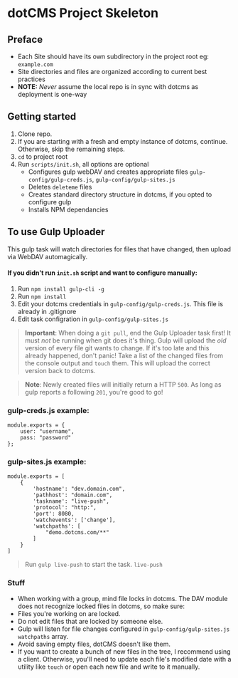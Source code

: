 # dotCMS Project Skeleton

## Preface

- Each Site should have its own subdirectory in the project root eg: `example.com`
- Site directories and files are organized according to current best practices
- **NOTE:** *Never* assume the local repo is in sync with dotcms as deployment is one-way

## Getting started

1. Clone repo. 
1. If you are starting with a fresh and empty instance of dotcms, continue. Otherwise, skip the remaining steps.
1. `cd` to project root
1. Run `scripts/init.sh`, all options are optional
	- Configures gulp webDAV and creates appropriate files `gulp-config/gulp-creds.js`, `gulp-config/gulp-sites.js`
	- Deletes `deleteme` files
	- Creates standard directory structure in dotcms, if you opted to configure gulp
	- Installs NPM dependancies


## To use Gulp Uploader

This gulp task will watch directories for files that have changed, then upload via WebDAV automagically.

#### If you didn't run `init.sh` script and want to configure manually:

1. Run `npm install gulp-cli -g`
1. Run `npm install`
1. Edit your dotcms credentials in `gulp-config/gulp-creds.js`. This file is already in .gitignore
1. Edit task configration in `gulp-config/gulp-sites.js`

> **Important**: When doing a `git pull`, end the Gulp Uploader task first! It must *not* be running when git does it's thing. Gulp will upload the *old* version of every file git wants to change. If it's too late and this already happened, don't panic! Take a list of the changed files from the console output and `touch` them. This will upload the correct version back to dotcms.

> **Note**: Newly created files will initially return a HTTP `500`. As long as gulp reports a following `201`, you're good to go!

### gulp-creds.js example:
```
module.exports = { 
	user: "username",
	pass: "password"
};
```

### gulp-sites.js example:
```
module.exports = [
	{
		'hostname': "dev.domain.com",
		'pathhost': "domain.com",
		'taskname': "live-push",
		'protocol': "http:",
		'port': 8080,
		'watchevents': ['change'],
		'watchpaths': [
			"demo.dotcms.com/**"
		]
	}
]
```

> Run `gulp live-push` to start the task. `live-push`


### Stuff

- When working with a group, mind file locks in dotcms. The DAV module does not recognize locked files in dotcms, so make sure:
 - Files you're working on are locked.
 - Do not edit files that are locked by someone else.
- Gulp will listen for file changes configured in `gulp-config/gulp-sites.js` `watchpaths` array.
- Avoid saving empty files, dotCMS doesn't like them.
- If you want to create a bunch of new files in the tree, I recommend using a client. Otherwise, you'll need to update each file's modified date with a utility like `touch` or open each new file and write to it manually.
